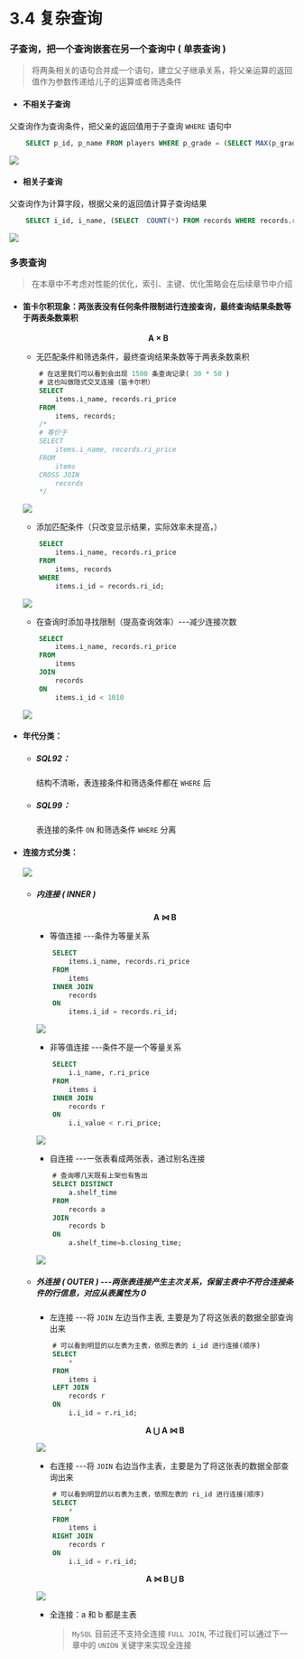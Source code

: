 # **3.4 复杂查询**

### 子查询，把一个查询嵌套在另一个查询中 ( 单表查询 )

> 将两条相关的语句合并成一个语句，建立父子继承关系，将父亲运算的返回值作为参数传递给儿子的运算或者筛选条件
    
+ #### 不相关子查询

父查询作为查询条件，把父亲的返回值用于子查询 `WHERE` 语句中

```sql
    SELECT p_id, p_name FROM players WHERE p_grade = (SELECT MAX(p_grade) FROM players);
```

![ ](./img/3-4-1.png)

+ #### 相关子查询

父查询作为计算字段，根据父亲的返回值计算子查询结果

```sql
    SELECT i_id, i_name, (SELECT  COUNT(*) FROM records WHERE records.ri_id = items.i_id) 上架记录数 FROM items;
```

![ ](./img/3-4-2.png)

### 多表查询

> 在本章中不考虑对性能的优化，索引、主键、优化策略会在后续章节中介绍

+ #### 笛卡尔积现象：两张表没有任何条件限制进行连接查询，最终查询结果条数等于两表条数乘积

    **<center>A × B</center>**

    + 无匹配条件和筛选条件，最终查询结果条数等于两表条数乘积

    ```sql
        # 在这里我们可以看到会出现 1500 条查询记录( 30 * 50 )
        # 这也叫做隐式交叉连接（笛卡尔积）
        SELECT
            items.i_name, records.ri_price
        FROM
            items, records;
        /*
        # 等价于
        SELECT 
            items.i_name, records.ri_price
        FROM
            items
        CROSS JOIN
            records
        */
    ```

    ![ ](./img/3-4-3.png)

    + 添加匹配条件（只改变显示结果，实际效率未提高，）

    ```sql
        SELECT
            items.i_name, records.ri_price
        FROM
            items, records
        WHERE
            items.i_id = records.ri_id;
    ```

    ![ ](./img/3-4-4.png)

    + 在查询时添加寻找限制（提高查询效率）---减少连接次数

    ```sql
        SELECT
            items.i_name, records.ri_price
        FROM
            items
        JOIN
            records
        ON
            items.i_id < 1010
    ```

    ![ ](./img/3-4-5.png)

+ #### 年代分类：

    + ##### SQL92：
        
        结构不清晰，表连接条件和筛选条件都在 `WHERE` 后

    + ##### SQL99：
        
        表连接的条件 `ON` 和筛选条件 `WHERE` 分离

+ #### 连接方式分类：

    ![ ](./img/0.1.png)

    + ##### 内连接 ( INNER )

        **<center>A ⋈ B</center>**

        + 等值连接 ---条件为等量关系

        ```sql
            SELECT
                items.i_name, records.ri_price
            FROM
                items
            INNER JOIN
                records
            ON
                items.i_id = records.ri_id;
        ```

        ![ ](./img/3-4-6.png)

        + 非等值连接 ---条件不是一个等量关系

        ```sql
            SELECT
                i.i_name, r.ri_price
            FROM
                items i
            INNER JOIN
                records r
            ON
                i.i_value < r.ri_price;
        ```

        ![ ](./img/3-4-7.png)

        + 自连接 ---一张表看成两张表，通过别名连接

        ```sql
            # 查询哪几天既有上架也有售出
            SELECT DISTINCT
                a.shelf_time
            FROM
                records a
            JOIN
                records b
            ON
                a.shelf_time=b.closing_time;
        ```

        ![ ](./img/3-4-8.png)

    + ##### 外连接 ( OUTER ) ---两张表连接产生主次关系，保留主表中不符合连接条件的行信息，对应从表属性为 0

        + 左连接 ---将 `JOIN` 左边当作主表, 主要是为了将这张表的数据全部查询出来 

        ```sql
            # 可以看到明显的以左表为主表，依照左表的 i_id 进行连接(顺序)
            SELECT
                *
            FROM
                items i
            LEFT JOIN
                records r
            ON
                i.i_id = r.ri_id;
        ```

        **<center>A ⋃ A ⋈ B</center>**

        ![ ](./img/3-4-9.png)

        + 右连接 ---将 `JOIN` 右边当作主表，主要是为了将这张表的数据全部查询出来
        
        ```sql
            # 可以看到明显的以右表为主表，依照左表的 ri_id 进行连接(顺序)
            SELECT
                *
            FROM
                items i
            RIGHT JOIN
                records r
            ON
                i.i_id = r.ri_id;
        ```

        **<center>A ⋈ B ⋃ B</center>**

        ![ ](./img/3-4-10.png)

        + 全连接：a 和 b 都是主表

            > `MySQL` 目前还不支持全连接 `FULL JOIN`, 不过我们可以通过下一章中的 `UNION` 关键字来实现全连接


